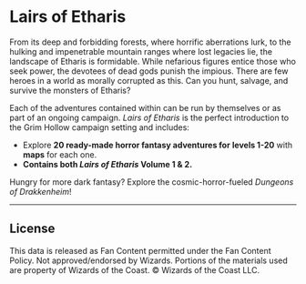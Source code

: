# Lairs of Etharis

From its deep and forbidding forests, where horrific aberrations lurk, to the hulking and impenetrable mountain ranges where lost legacies lie, the landscape of Etharis is formidable. While nefarious figures entice those who seek power, the devotees of dead gods punish the impious. There are few heroes in a world as morally corrupted as this. Can you hunt, salvage, and survive the monsters of Etharis?

Each of the adventures contained within can be run by themselves or as part of an ongoing campaign. _Lairs of Etharis_ is the perfect introduction to the Grim Hollow campaign setting and includes:

* Explore **20 ready-made horror fantasy adventures for** **levels 1-20** with **maps** for each one.
* **Contains both _Lairs of Etharis_ Volume 1 & 2.**

Hungry for more dark fantasy? Explore the cosmic-horror-fueled _Dungeons of Drakkenheim_!

---

## License

This data is released as Fan Content permitted under the Fan Content Policy. Not approved/endorsed by Wizards. Portions of the materials used are property of Wizards of the Coast. © Wizards of the Coast LLC.
